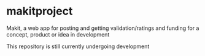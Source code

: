 # makitproject
Makit, a web app for posting and getting validation/ratings and funding for a concept, product or idea in development

This repository is still currently undergoing development
